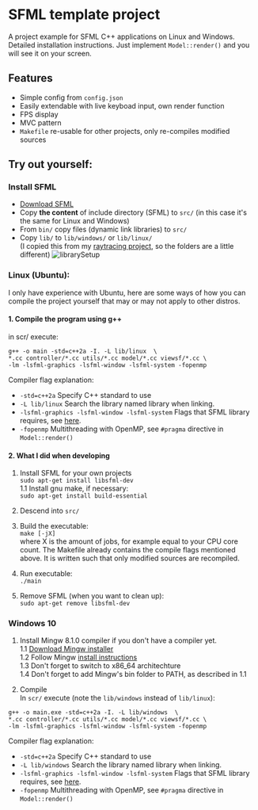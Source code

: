 # SFML template project
A project example for SFML C++ applications on Linux and Windows. Detailed installation 
instructions. Just implement `Model::render()` and you will see it on your screen.

## Features
* Simple config from `config.json`
* Easily extendable with live keyboad input, own render function
* FPS display
* MVC pattern
* `Makefile` re-usable for other projects, only re-compiles modified sources

## Try out yourself:

### Install SFML

- [Download SFML](https://www.sfml-dev.org/download.php)
- Copy **the content** of include directory (SFML) to `src/` (in this case it's the same for Linux and Windows)  
- From `bin/` copy files (dynamic link libraries) to `src/`  
- Copy `lib/` to `lib/windows/` or `lib/linux/`  
(I copied this from my [raytracing project](https://github.com/markus-brln/ComputerGraphicsCompetition2021),
so the folders are a little different)
![librarySetup](https://user-images.githubusercontent.com/56026631/112718740-39a24680-8ef5-11eb-91f4-1e59d65bbe47.png)


### Linux (Ubuntu):

I only have experience with Ubuntu, here are some ways of how you can compile 
the project yourself that may or may not apply to other distros.

#### 1. Compile the program using g++

   in scr/ execute:  

```
g++ -o main -std=c++2a -I. -L lib/linux  \
*.cc controller/*.cc utils/*.cc model/*.cc viewsf/*.cc \
-lm -lsfml-graphics -lsfml-window -lsfml-system -fopenmp
```
   Compiler flag explanation:    
   - `-std=c++2a` Specify C++ standard to use
   - `-L lib/linux` Search the library named library when linking.
   - `-lsfml-graphics -lsfml-window -lsfml-system` Flags that SFML library requires, see [here](https://www.sfml-dev.org/tutorials/2.5/start-linux.php).
   - `-fopenmp` Multithreading with OpenMP, see `#pragma` directive in `Model::render()`


#### 2. What I did when developing

   1. Install SFML for your own projects  
   ```sudo apt-get install libsfml-dev```  
   1.1 Install gnu make, if necessary:  
   ```sudo apt-get install build-essential```

   2. Descend into `src/`

   3. Build the executable:  
`make [-jX]`  
where X is the amount of jobs, for example equal to your CPU core count.
The Makefile already contains the compile flags mentioned above. It is written such that only 
modified sources are recompiled.  
   4. Run executable:  
      `./main`
   5. Remove SFML (when you want to clean up):  
`sudo apt-get remove libsfml-dev`

### Windows 10

1. Install Mingw 8.1.0 compiler if you don't have a compiler yet.  
   1.1 [Download Mingw installer](https://sourceforge.net/projects/mingw-w64/)  
   1.2 Follow Mingw [install instructions](https://code.visualstudio.com/docs/cpp/config-mingw)  
   1.3 Don't forget to switch to x86_64 architechture  
   1.4 Don't forget to add Mingw's bin folder to PATH, as described in 1.1

2. Compile  
   In `scr/` execute (note the `lib/windows` instead of `lib/linux`):  
```
g++ -o main.exe -std=c++2a -I. -L lib/windows  \
*.cc controller/*.cc utils/*.cc model/*.cc viewsf/*.cc \
-lm -lsfml-graphics -lsfml-window -lsfml-system -fopenmp
```

   Compiler flag explanation:    
   - `-std=c++2a` Specify C++ standard to use
   - `-L lib/windows` Search the library named library when linking.
   - `-lsfml-graphics -lsfml-window -lsfml-system` Flags that SFML library requires, see [here](https://www.sfml-dev.org/tutorials/2.5/start-linux.php).
   - `-fopenmp` Multithreading with OpenMP, see `#pragma` directive in `Model::render()`

